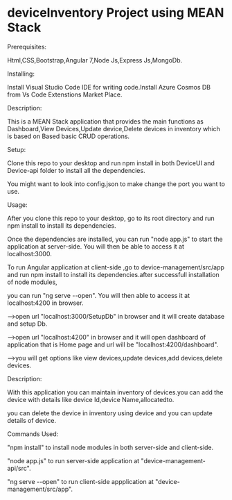 # deviceInventory Project using MEAN Stack
Prerequisites:

Html,CSS,Bootstrap,Angular 7,Node Js,Express Js,MongoDb.

Installing:

Install Visual Studio Code IDE for writing code.Install Azure Cosmos DB from Vs Code Extenstions Market Place.

Description:

This is a MEAN Stack application that provides the main functions as Dashboard,View Devices,Update device,Delete devices in inventory which is based on Based basic CRUD operations.


Setup:

Clone this repo to your desktop and run npm install in both DeviceUI and Device-api folder to install all the dependencies.

You might want to look into config.json to make change the port you want to use.

Usage:

After you clone this repo to your desktop, go to its root directory and run npm install to install its dependencies.

Once the dependencies are installed, you can run "node app.js" to start the application at server-side. You will then be able to access it at localhost:3000.

To run Angular application at client-side ,go to device-management/src/app  and run npm install to install its dependencies.after successfull installation of node modules,

you can run "ng serve --open". You will then able to access it at localhost:4200 in browser.

-->open url "localhost:3000/SetupDb" in browser and it will create database and setup Db.

-->open url "localhost:4200" in browser and it will open dashboard of application that is Home page and url will be "localhost:4200/dashboard".

-->you will get options like view devices,update devices,add devices,delete devices.

Description:

With this application you can maintain inventory of devices.you can add the device with details like device Id,device Name,allocatedto.

you can delete the device in inventory using device and you can update details of device.

Commands Used:

"npm install" to install node modules in both server-side and client-side.

"node app.js" to run server-side application at "device-management-api/src".

"ng serve --open" to run client-side appplication at "device-management/src/app".







